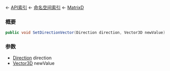 ← [API索引](Api-Index) ← [命名空间索引](Namespace-Index) ← [MatrixD](VRageMath.MatrixD)

### 概要

```csharp
public void SetDirectionVector(Direction direction, Vector3D newValue)
```

### 参数

* [Direction](VRageMath.Base6Directions+Direction) direction
* [Vector3D](VRageMath.Vector3D) newValue
